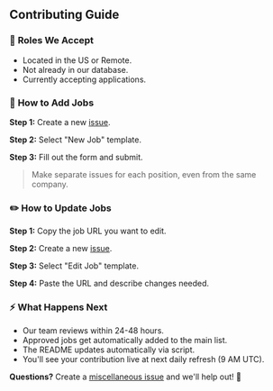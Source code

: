 ## **Contributing Guide**

### 🎯 **Roles We Accept**

- Located in the US or Remote.
- Not already in our database.
- Currently accepting applications.

### 🚀 **How to Add Jobs**

**Step 1:** Create a new [issue](https://github.com/zapplyjobs/New-Grad-Software-Engineering-Positions/issues/new/choose).

**Step 2:** Select "New Job" template.

**Step 3:** Fill out the form and submit.

> Make separate issues for each position, even from the same company.

### ✏️ **How to Update Jobs**

**Step 1:** Copy the job URL you want to edit.

**Step 2:** Create a new [issue](https://github.com/zapplyjobs/New-Grad-Software-Engineering-Positions/issues/new/choose).

**Step 3:** Select "Edit Job" template.

**Step 4:** Paste the URL and describe changes needed.

### ⚡ **What Happens Next**

- Our team reviews within 24-48 hours.
- Approved jobs get automatically added to the main list.
- The README updates automatically via script.
- You'll see your contribution live at next daily refresh (9 AM UTC).

**Questions?** Create a [miscellaneous issue](https://github.com/zapplyjobs/New-Grad-Software-Engineering-Positions/issues/new) and we'll help out! 🙏

